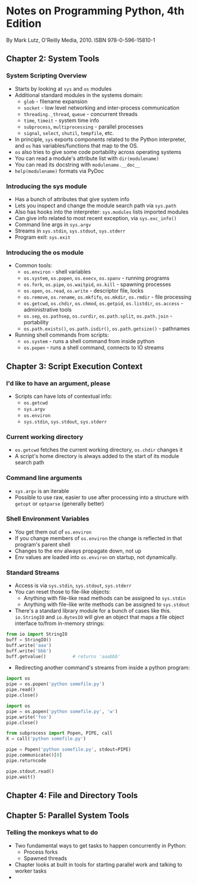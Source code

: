 # Notes on Programming Python, 4th Edition

By Mark Lutz, O'Reilly Media, 2010. ISBN 978-0-596-15810-1

## Chapter 2: System Tools

### System Scripting Overview

* Starts by looking at ``sys`` and ``os`` modules
* Additional standard modules in the systems domain:
    * ``glob`` - filename expansion
    * ``socket`` - low level networking and inter-process communication
    * ``threading._thread``, ``queue`` - concurrent threads
    * ``time``, ``timeit`` - system time info
    * ``subprocess``, ``multiprocessing`` - parallel processes
    * ``signal``, ``select``, ``shutil``, ``tempfile``, etc.
* In principle, ``sys`` exports components related to the Python interpreter, and ``os`` has variables/functions that map to the OS.
* ``os`` also tries to give some code portability across operating systems
* You can read a module's attribute list with ``dir(modulename)``
* You can read its docstring with ``modulename.__doc__``
* ``help(modulename)`` formats via PyDoc

### Introducing the sys module

* Has a bunch of attributes that give system info
* Lets you inspect and change the module search path via ``sys.path``
* Also has hooks into the interpreter: ``sys.modules`` lists imported modules
* Can give info related to most recent exception, via ``sys.exc_info()``
* Command line args in ``sys.argv``
* Streams in ``sys.stdin``, ``sys.stdout``, ``sys.stderr``
* Program exit: ``sys.exit``

### Introducing the os module

* Common tools:
    * ``os.environ`` - shell variables
    * ``os.system``, ``os.popen``, ``os.execv``, ``os.spanv`` - running programs
    * ``os.fork``, ``os.pipe``, ``os.waitpid``, ``os.kill`` - spawning processes
    * ``os.open``, ``os.read``, ``os.write`` - descriptor file, locks
    * ``os.remove``, ``os.rename``, ``os.mkfifo``, ``os.mkdir``, ``os.rmdir`` - file processing
    * ``os.getcwd``, ``os.chdir``, ``os.chmod``, ``os.getpid``, ``os.listdir``, ``os.access`` - administrative tools
    * ``os.sep``, ``os.pathsep``, ``os.curdir``, ``os.path.split``, ``os.path.join`` - portability
    * ``os.path.exists()``, ``os.path.isdir()``, ``os.path.getsize()`` - pathnames
* Running shell commands from scripts:
    * ``os.system`` - runs a shell command from inside python
    * ``os.popen`` - runs a shell command, connects to IO streams

## Chapter 3: Script Execution Context

### I'd like to have an argument, please

* Scripts can have lots of contextual info:
    * ``os.getcwd``
    * ``sys.argv``
    * ``os.environ``
    * ``sys.stdin``, ``sys.stdout``, ``sys.stderr``

### Current working directory

* ``os.getcwd`` fetches the current working directory, ``os.chdir`` changes it
* A script's home directory is always added to the start of its module search path

### Command line arguments

* ``sys.argv`` is an iterable
* Possible to use raw, easier to use after processing into a structure with ``getopt`` or ``optparse`` (generally better)

### Shell Environment Variables

* You get them out of ``os.environ``
* If you change members of ``os.environ`` the change is reflected in that program's parent shell
* Changes to the env always propagate down, not up
* Env values are loaded into ``os.environ`` on startup, not dynamically.

### Standard Streams

* Access is via ``sys.stdin``, ``sys.stdout``, ``sys.stderr``
* You can reset those to file-like objects:
    * Anything with file-like read methods can be assigned to ``sys.stdin``
    * Anything with file-like write methods can be assigned to ``sys.stdout``
* There's a standard library module for a bunch of cases like this. ``io.StringIO`` and ``io.BytesIO`` will give an object that maps a file object interface to/from in-memory strings:

```Python
from io import StringIO
buff = StringIO()
buff.write('aaa')
buff.write('bbb')
buff.getvalue()          # returns 'aaabbb'
```

* Redirecting another command's streams from inside a python program:

```Python
import os
pipe = os.popen('python somefile.py')
pipe.read()
pipe.close()
```

```Python
import os
pipe = os.popen('python somefile.py', 'w')
pipe.write('foo')
pipe.close()
```

```Python
from subprocess import Popen, PIPE, call
X = call('python somefile.py')

pipe = Popen('python somefile.py', stdout=PIPE)
pipe.communicate()[0]
pipe.returncode

pipe.stdout.read()
pipe.wait()
```

## Chapter 4: File and Directory Tools

## Chapter 5: Parallel System Tools

### Telling the monkeys what to do

* Two fundamental ways to get tasks to happen concurrently in Python:
    * Process forks
    * Spawned threads
* Chapter looks at built in tools for starting parallel work and talking to worker tasks
*
